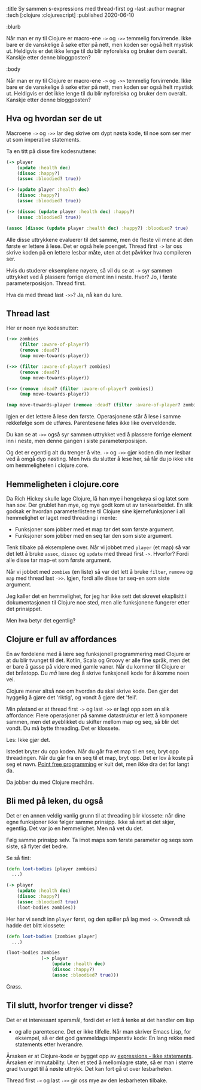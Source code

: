 :title Sy sammen s-expressions med thread-first og -last
:author magnar
:tech [:clojure :clojurescript]
:published 2020-06-10

:blurb

Når man er ny til Clojure er macro-ene `->` og `->>` temmelig forvirrende. Ikke
bare er de vanskelige å søke etter på nett, men koden ser også helt mystisk ut.
Heldigvis er det ikke lenge til du blir nyforelska og bruker dem overalt.
Kanskje etter denne bloggposten?

:body

Når man er ny til Clojure er macro-ene `->` og `->>` temmelig forvirrende. Ikke
bare er de vanskelige å søke etter på nett, men koden ser også helt mystisk ut.
Heldigvis er det ikke lenge til du blir nyforelska og bruker dem overalt.
Kanskje etter denne bloggposten?

## Hva og hvordan ser de ut

Macroene `->` og `->>` lar deg skrive om dypt nøsta kode, til noe som ser mer ut
som imperative statements.

Ta en titt på disse fire kodesnuttene:

```clj
(-> player
    (update :health dec)
    (dissoc :happy?)
    (assoc :bloodied? true))
```
```clj
(-> (update player :health dec)
    (dissoc :happy?)
    (assoc :bloodied? true))
```
```clj
(-> (dissoc (update player :health dec) :happy?)
    (assoc :bloodied? true))
```
```clj
(assoc (dissoc (update player :health dec) :happy?) :bloodied? true)
```

Alle disse uttrykkene evaluerer til det samme, men de fleste vil mene at den
første er lettere å lese. Det er også hele poenget. Thread first `->` lar oss
skrive koden på en lettere lesbar måte, uten at det påvirker hva compileren ser.

Hvis du studerer eksemplene nøyere, så vil du se at `->` syr sammen uttrykket
ved å plassere forrige element inn i neste. Hvor? Jo, i første
parameterposisjon. Thread first.

Hva da med thread last `->>`? Ja, nå kan du lure.

## Thread last

Her er noen nye kodesnutter:

```clj
(->> zombies
     (filter :aware-of-player?)
     (remove :dead?)
     (map move-towards-player))
```
```clj
(->> (filter :aware-of-player? zombies)
     (remove :dead?)
     (map move-towards-player))
```
```clj
(->> (remove :dead? (filter :aware-of-player? zombies))
     (map move-towards-player))
```
```clj
(map move-towards-player (remove :dead? (filter :aware-of-player? zombies)))
```

Igjen er det lettere å lese den første. Operasjonene står å lese i samme
rekkefølge som de utføres. Parentesene føles ikke like overveldende.

Du kan se at `->>` også syr sammen uttrykket ved å plassere forrige element inn i neste,
men denne gangen i siste parameterposisjon.

Og det er egentlig alt du trenger å vite. `->` og `->>` gjør koden din mer
lesbar ved å omgå dyp nøsting. Men hvis du slutter å lese her, så får du jo ikke
vite om hemmeligheten i clojure.core.

## Hemmeligheten i clojure.core

Da Rich Hickey skulle lage Clojure, lå han mye i hengekøya si og latet som han
sov. Der grublet han mye, og mye godt kom ut av tankearbeidet. En slik godsak er
hvordan parameterlistene til Clojure sine kjernefunksjoner i all hemmelighet er
laget med threading i mente:

- Funksjoner som jobber med et map tar det som første argument.
- Funksjoner som jobber med en seq tar den som siste argument.

Tenk tilbake på eksemplene over. Når vi jobbet med `player` (et map) så var det
lett å bruke `assoc`, `dissoc` og `update` med thread first `->`. Hvorfor? Fordi
alle disse tar map-et som første argument.

Når vi jobbet med `zombies` (en liste) så var det lett å bruke `filter`,
`remove` og `map` med thread last `->>`. Igjen, fordi alle disse tar seq-en som
siste argument.

Jeg kaller det en hemmelighet, for jeg har ikke sett det skrevet eksplisitt i
dokumentasjonen til Clojure noe sted, men alle funksjonene fungerer etter det
prinsippet.

Men hva betyr det egentlig?

## Clojure er full av affordances

En av fordelene med å lære seg funksjonell programmering med Clojure er at du
blir tvunget til det. Kotlin, Scala og Groovy er alle fine språk, men det er
bare å gasse på videre med gamle vaner. Når du kommer til Clojure er det
bråstopp. Du *må* lære deg å skrive funksjonell kode for å komme noen vei.

Clojure mener altså noe om hvordan du skal skrive kode. Den gjør det hyggelig å
gjøre det 'riktig', og vondt å gjøre det 'feil'.

Min påstand er at thread first `->` og last `->>` er lagt opp som en slik
affordance: Flere operasjoner på samme datastruktur er lett å komponere sammen,
men det øyeblikket du skifter mellom map og seq, så blir det vondt. Du må bytte
threading. Det er klossete.

Les: Ikke gjør det.

Istedet bryter du opp koden. Når du går fra et map til en seq, bryt opp
threadingen. Når du går fra en seq til et map, bryt opp. Det er lov å koste på
seg et navn. [Point free
programming](https://en.wikipedia.org/wiki/Tacit_programming) er kult det, men
ikke dra det for langt da.

Da jobber du med Clojure medhårs.

## Bli med på leken, du også

Det er en annen veldig vanlig grunn til at threading blir klossete: når dine
egne funksjoner ikke følger samme prinsipp. Ikke så rart at det skjer, egentlig.
Det var jo en hemmelighet. Men nå vet du det.

Følg samme prinsipp selv. Ta imot maps som første parameter og seqs som siste,
så flyter det bedre.

Se så fint:

```clj
(defn loot-bodies [player zombies]
  ...)

(-> player
    (update :health dec)
    (dissoc :happy?)
    (assoc :bloodied? true)
    (loot-bodies zombies))
```

Her har vi sendt inn `player` først, og den spiller på lag med `->`. Omvendt så
hadde det blitt klossete:

```clj
(defn loot-bodies [zombies player]
  ...)

(loot-bodies zombies
             (-> player
                 (update :health dec)
                 (dissoc :happy?)
                 (assoc :bloodied? true)))
```

Grøss.

## Til slutt, hvorfor trenger vi disse?

Det er et interessant spørsmål, fordi det er lett å tenke at det handler om lisp
- og alle parentesene. Det er ikke tilfelle. Når man skriver Emacs Lisp, for
eksempel, så er det god gammeldags imperativ kode: En lang rekke med statements
etter hverandre.

Årsaken er at Clojure-kode er bygget opp av [expressions - ikke
statements](https://fsharpforfunandprofit.com/posts/expressions-vs-statements/).
Årsaken er immutability. Uten et sted å mellomlagre state, så er man i større
grad tvunget til å nøste uttrykk. Det kan fort gå ut over lesbarheten.

Thread first `->` og last `->>` gir oss mye av den lesbarheten tilbake.
